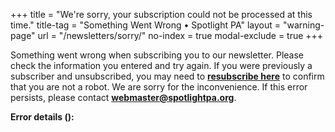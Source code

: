 +++
title = "We're sorry, your subscription could not be processed at this time."
title-tag = "Something Went Wrong • Spotlight PA"
layout = "warning-page"
url = "/newsletters/sorry/"
no-index = true
modal-exclude = true
+++

Something went wrong when subscribing you to our newsletter. Please check the information you entered and try again. If you were previously a subscriber and unsubscribed, you may need to [**resubscribe here**](https://spotlightpa.us15.list-manage.com/subscribe?u=77370ff1d001f9bb991fed9e7&id=6c1fbeb603) to confirm that you are not a robot. We are sorry for the inconvenience. If this error persists, please contact **<webmaster@spotlightpa.org>**.

<p
    class="mt-4"
    x-data="{ params: new URLSearchParams(window.location.search) }"
    x-cloak
    x-show="params.get('msg')"
>
    <b>
        Error details
        (<span x-text="params.get('code')"></span>):
    </b>
    <span x-text="params.get('msg')"></span>
</p>
